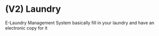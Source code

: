 # (V2) Laundry

E-Laundry Management System basically fill in your laundry and have an electronic copy for it 